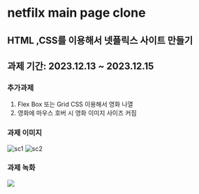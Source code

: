 # netfilx main page clone

## HTML ,CSS를 이용해서 넷플릭스 사이트 만들기

## 과제 기간: 2023.12.13 ~ 2023.12.15

### 추가과제
1. Flex Box 또는 Grid CSS 이용해서 영화 나열
2. 영화에 마우스 호버 시 영화 이미지 사이즈 커짐

### 과제 이미지
![sc1](https://github.com/kimsudang/netfilx-main/assets/143993211/ad601f54-6f50-481e-ba38-3f6261745eb2)
![sc2](https://github.com/kimsudang/netfilx-main/assets/143993211/d1e69a01-3df1-42d3-99d6-13a0a4054055)

### 과제 녹화
<img src="https://github.com/kimsudang/netfilx-main/assets/143993211/aa56cdf8-6fcc-4592-ade9-24da6b553e8f">